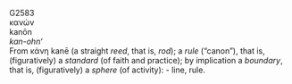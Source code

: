 <body>
  <p>G2583<br>  κανών  <br> kanōn  <br><i>kan-ohn‘ </i><br>From  κάνη    kanē   (a straight <i>reed</i>, that is, <i>rod</i>); a <i>rule</i> (“canon”), that is, (figuratively) a <i>standard</i> (of faith and practice); by implication a <i>boundary</i>, that is, (figuratively) a <i>sphere</i> (of activity): - line, rule.<br></p>
 </body>